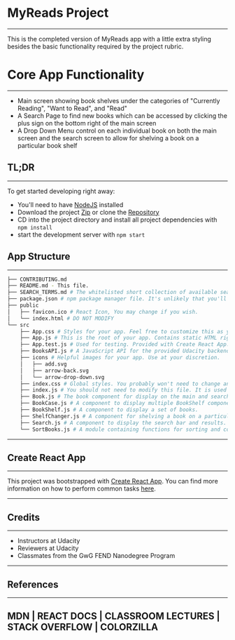 # MyReads Project
---
This is the completed version of MyReads app with a little extra styling besides the
basic functionality required by the project rubric.

# Core App Functionality
---
* Main screen showing book shelves under the categories of "Currently Reading", "Want to Read", and "Read"
* A Search Page to find new books which can be accessed by clicking the plus sign on the bottom right of the main screen
* A Drop Down Menu control on each individual book on both the main screen and the search screen to allow for shelving a book on a particular book shelf

## TL;DR
---
To get started developing right away:
* You'll need to have [NodeJS](https://nodejs.org/en/) installed
* Download the project [Zip](https://github.com/Patel-Jenu-1991/myreads/archive/master.zip) or clone the [Repository](https://github.com/Patel-Jenu-1991/myreads.git)
* CD into the project directory and install all project dependencies with `npm install`
* start the development server with `npm start`

## App Structure
---
```bash
├── CONTRIBUTING.md
├── README.md - This file.
├── SEARCH_TERMS.md # The whitelisted short collection of available search terms for you to use with your app.
├── package.json # npm package manager file. It's unlikely that you'll need to modify this.
├── public
│   ├── favicon.ico # React Icon, You may change if you wish.
│   └── index.html # DO NOT MODIFY
└── src
    ├── App.css # Styles for your app. Feel free to customize this as you desire.
    ├── App.js # This is the root of your app. Contains static HTML right now.
    ├── App.test.js # Used for testing. Provided with Create React App. Testing is encouraged, but not required.
    ├── BooksAPI.js # A JavaScript API for the provided Udacity backend. Instructions for the methods are below.
    ├── icons # Helpful images for your app. Use at your discretion.
    │   ├── add.svg
    │   ├── arrow-back.svg
    │   └── arrow-drop-down.svg
    ├── index.css # Global styles. You probably won't need to change anything here.
    ├── index.js # You should not need to modify this file. It is used for DOM rendering only.
    ├── Book.js # The book component for display on the main and search screens.
    ├── BookCase.js # A component to display multiple BookShelf components.
    ├── BookShelf.js # A component to display a set of books.
    ├── ShelfChanger.js # A component for shelving a book on a particular shelf.
    ├── Search.js # A component to display the search bar and results.
    └── SortBooks.js # A module containing functions for sorting and combining book data.
```
---
## Create React App
---

This project was bootstrapped with [Create React App](https://github.com/facebookincubator/create-react-app). You can find more information on how to perform common tasks [here](https://github.com/facebookincubator/create-react-app/blob/master/packages/react-scripts/template/README.md).

---
## Credits
---

* Instructors at Udacity
* Reviewers at Udacity
* Classmates from the GwG FEND Nanodegree Program

---
## References
---

MDN | REACT DOCS | CLASSROOM LECTURES | STACK OVERFLOW | COLORZILLA
---
